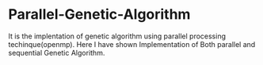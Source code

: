 # Parallel-Genetic-Algorithm
It is the implentation of genetic algorithm using parallel processing techinque(openmp). 
Here I have shown Implementation of Both parallel and sequential Genetic Algorithm.
